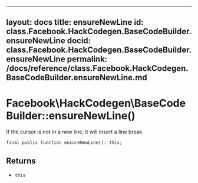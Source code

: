
***

layout: docs
title: ensureNewLine
id: class.Facebook.HackCodegen.BaseCodeBuilder.ensureNewLine
docid: class.Facebook.HackCodegen.BaseCodeBuilder.ensureNewLine
permalink: /docs/reference/class.Facebook.HackCodegen.BaseCodeBuilder.ensureNewLine.md
---







# Facebook\\HackCodegen\\BaseCodeBuilder::ensureNewLine()




If the cursor is not in a new line, it will insert a line break




``` Hack
final public function ensureNewLine(): this;
```




## Returns




* ` this `